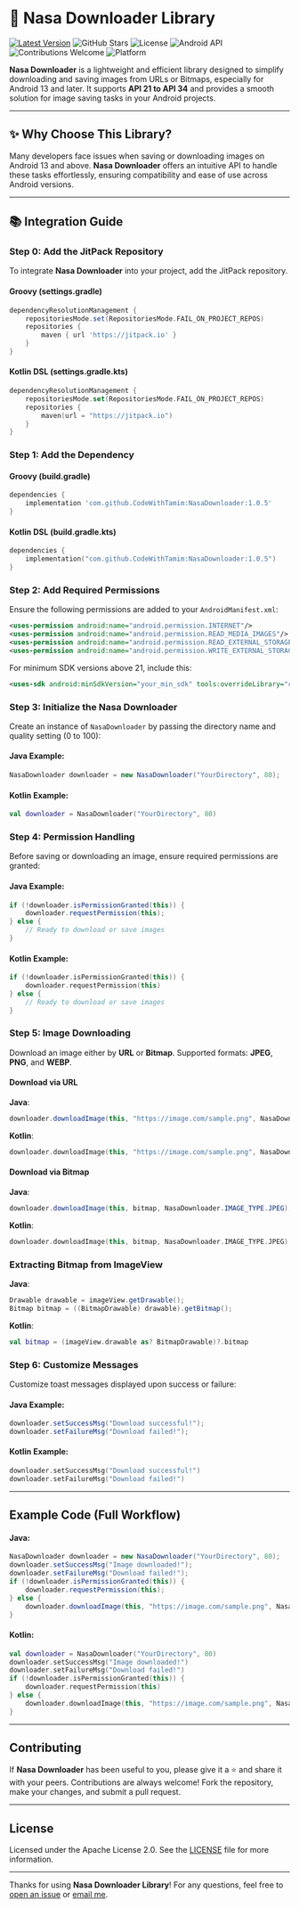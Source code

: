 
# 🚀 Nasa Downloader Library

[![Latest Version](https://jitpack.io/v/CodeWithTamim/NasaDownloader.svg)](https://jitpack.io/#CodeWithTamim/NasaDownloader)
![GitHub Stars](https://img.shields.io/github/stars/CodeWithTamim/NasaDownloader)
![License](https://img.shields.io/github/license/CodeWithTamim/NasaDownloader)
![Android API](https://img.shields.io/badge/Android-API%2021--34-brightgreen)
![Contributions Welcome](https://img.shields.io/badge/Contributions-Welcome-brightgreen)
![Platform](https://img.shields.io/badge/Platform-Android-blue)

**Nasa Downloader** is a lightweight and efficient library designed to simplify downloading and saving images from URLs or Bitmaps, especially for Android 13 and later. It supports **API 21 to API 34** and provides a smooth solution for image saving tasks in your Android projects.

---

## ✨ Why Choose This Library?

Many developers face issues when saving or downloading images on Android 13 and above. **Nasa Downloader** offers an intuitive API to handle these tasks effortlessly, ensuring compatibility and ease of use across Android versions.

---

## 📚 Integration Guide

### Step 0: Add the JitPack Repository

To integrate **Nasa Downloader** into your project, add the JitPack repository.

#### Groovy (settings.gradle)
```groovy
dependencyResolutionManagement {
    repositoriesMode.set(RepositoriesMode.FAIL_ON_PROJECT_REPOS)
    repositories {
        maven { url 'https://jitpack.io' }
    }
}
```

#### Kotlin DSL (settings.gradle.kts)
```kotlin
dependencyResolutionManagement {
    repositoriesMode.set(RepositoriesMode.FAIL_ON_PROJECT_REPOS)
    repositories {
        maven(url = "https://jitpack.io")
    }
}
```

### Step 1: Add the Dependency

#### Groovy (build.gradle)
```groovy
dependencies {
    implementation 'com.github.CodeWithTamim:NasaDownloader:1.0.5'
}
```

#### Kotlin DSL (build.gradle.kts)
```kotlin
dependencies {
    implementation("com.github.CodeWithTamim:NasaDownloader:1.0.5")
}
```

### Step 2: Add Required Permissions

Ensure the following permissions are added to your `AndroidManifest.xml`:

```xml
<uses-permission android:name="android.permission.INTERNET"/>
<uses-permission android:name="android.permission.READ_MEDIA_IMAGES"/>
<uses-permission android:name="android.permission.READ_EXTERNAL_STORAGE"/>
<uses-permission android:name="android.permission.WRITE_EXTERNAL_STORAGE"/>
```

For minimum SDK versions above 21, include this:

```xml
<uses-sdk android:minSdkVersion="your_min_sdk" tools:overrideLibrary="com.nasahacker.downloader"/>
```

### Step 3: Initialize the Nasa Downloader

Create an instance of `NasaDownloader` by passing the directory name and quality setting (0 to 100):

#### Java Example:
```java
NasaDownloader downloader = new NasaDownloader("YourDirectory", 80);
```

#### Kotlin Example:
```kotlin
val downloader = NasaDownloader("YourDirectory", 80)
```

### Step 4: Permission Handling

Before saving or downloading an image, ensure required permissions are granted:

#### Java Example:
```java
if (!downloader.isPermissionGranted(this)) {
    downloader.requestPermission(this);
} else {
    // Ready to download or save images
}
```

#### Kotlin Example:
```kotlin
if (!downloader.isPermissionGranted(this)) {
    downloader.requestPermission(this)
} else {
    // Ready to download or save images
}
```

### Step 5: Image Downloading

Download an image either by **URL** or **Bitmap**. Supported formats: **JPEG**, **PNG**, and **WEBP**.

#### Download via URL

**Java**:
```java
downloader.downloadImage(this, "https://image.com/sample.png", NasaDownloader.IMAGE_TYPE.JPEG);
```

**Kotlin**:
```kotlin
downloader.downloadImage(this, "https://image.com/sample.png", NasaDownloader.IMAGE_TYPE.JPEG)
```

#### Download via Bitmap

**Java**:
```java
downloader.downloadImage(this, bitmap, NasaDownloader.IMAGE_TYPE.JPEG);
```

**Kotlin**:
```kotlin
downloader.downloadImage(this, bitmap, NasaDownloader.IMAGE_TYPE.JPEG)
```

### Extracting Bitmap from ImageView

**Java**:
```java
Drawable drawable = imageView.getDrawable();
Bitmap bitmap = ((BitmapDrawable) drawable).getBitmap();
```

**Kotlin**:
```kotlin
val bitmap = (imageView.drawable as? BitmapDrawable)?.bitmap
```

### Step 6: Customize Messages

Customize toast messages displayed upon success or failure:

#### Java Example:
```java
downloader.setSuccessMsg("Download successful!");
downloader.setFailureMsg("Download failed!");
```

#### Kotlin Example:
```kotlin
downloader.setSuccessMsg("Download successful!")
downloader.setFailureMsg("Download failed!")
```

---

## Example Code (Full Workflow)

#### Java:
```java
NasaDownloader downloader = new NasaDownloader("YourDirectory", 80);
downloader.setSuccessMsg("Image downloaded!");
downloader.setFailureMsg("Download failed!");
if (!downloader.isPermissionGranted(this)) {
    downloader.requestPermission(this);
} else {
    downloader.downloadImage(this, "https://image.com/sample.png", NasaDownloader.IMAGE_TYPE.JPEG);
}
```

#### Kotlin:
```kotlin
val downloader = NasaDownloader("YourDirectory", 80)
downloader.setSuccessMsg("Image downloaded!")
downloader.setFailureMsg("Download failed!")
if (!downloader.isPermissionGranted(this)) {
    downloader.requestPermission(this)
} else {
    downloader.downloadImage(this, "https://image.com/sample.png", NasaDownloader.IMAGE_TYPE.JPEG)
}
```

---

## Contributing

If **Nasa Downloader** has been useful to you, please give it a ⭐ and share it with your peers. Contributions are always welcome! Fork the repository, make your changes, and submit a pull request.

---

## License

Licensed under the Apache License 2.0. See the [LICENSE](LICENSE) file for more information.

---

Thanks for using **Nasa Downloader Library**! For any questions, feel free to [open an issue](https://github.com/CodeWithTamim/NasaDownloader/issues) or [email me](mailto:tamimh.dev@gmail.com).
